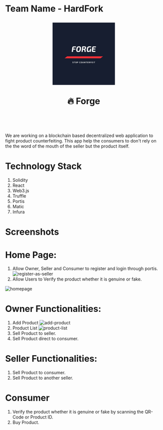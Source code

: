 # Team Name - HardFork

<h1 align="center" style="margin-top: 1em; margin-bottom: 3em;">
  <p><a href="#"><img alt="forge logo" src="./forge-logo.jpeg" width="200"></a></p>
  <p>🔥 Forge</p>
</h1>

We are working on a blockchain based decentralized web application to fight product counterfeiting. This app help the consumers to don't rely on the the word of the mouth of the seller but the product itself.

# Technology Stack

1. Solidity
2. React
3. Web3.js
4. Truffle
5. Portis
6. Matic
7. Infura

# Screenshots

# Home Page:

1.  Allow Owner, Seller and Consumer to register and login through portis.
    ![register-as-seller](https://github.com/gauharayub/HardFork/blob/main/demo-screenshots/register-as-seller.png)
2.  Allow Users to Verify the product whether it is genuine or fake.

![homepage](https://github.com/gauharayub/HardFork/blob/main/demo-screenshots/homepage.png)

# Owner Functionalities:

1.  Add Product
    ![add-product](https://github.com/gauharayub/HardFork/blob/main/demo-screenshots/add-product.png)
2.  Product List
    ![product-list](https://github.com/gauharayub/HardFork/blob/main/demo-screenshots/product-list.png)
3.  Sell Product to seller.
4.  Sell Product direct to consumer.

# Seller Functionalities:

1.  Sell Product to consumer.
2.  Sell Product to another seller.

# Consumer

1.  Verify the product whether it is genuine or fake by scanning the QR-Code or Product ID.
2.  Buy Product.
